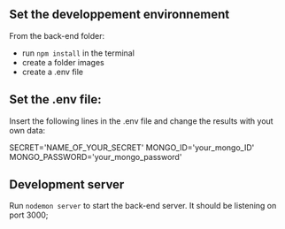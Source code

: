 ## Set the developpement environnement 

From the back-end folder: 
 - run `npm install` in the terminal
 - create a folder images
 - create a .env file
 
## Set the .env file: 

Insert the following lines in the .env file and change the results with yout own data: 

SECRET='NAME_OF_YOUR_SECRET'
MONGO_ID='your_mongo_ID'
MONGO_PASSWORD='your_mongo_password'

## Development server

Run `nodemon server` to start the back-end server. It should be listening on port 3000;